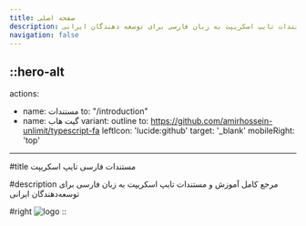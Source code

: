 ```yaml
---
title: صفحه اصلی
description: مرجع کامل آموزش و مستندات تایپ اسکریپت به زبان فارسی برای توسعه دهندگان ایرانی
navigation: false
---
```


::hero-alt
---
actions:
  - name: مستندات
    to: "/introduction"
  - name: گیت هاب
    variant: outline
    to: https://github.com/amirhossein-unlimit/typescript-fa
    leftIcon: 'lucide:github'
    target: '_blank'
mobileRight: 'top'
---

#title
مستندات فارسی تایپ اسکریپت

#description
مرجع کامل آموزش و مستندات تایپ اسکریپت به زبان فارسی برای توسعه‌دهندگان ایرانی

#right
![logo](/logo.png)
::
